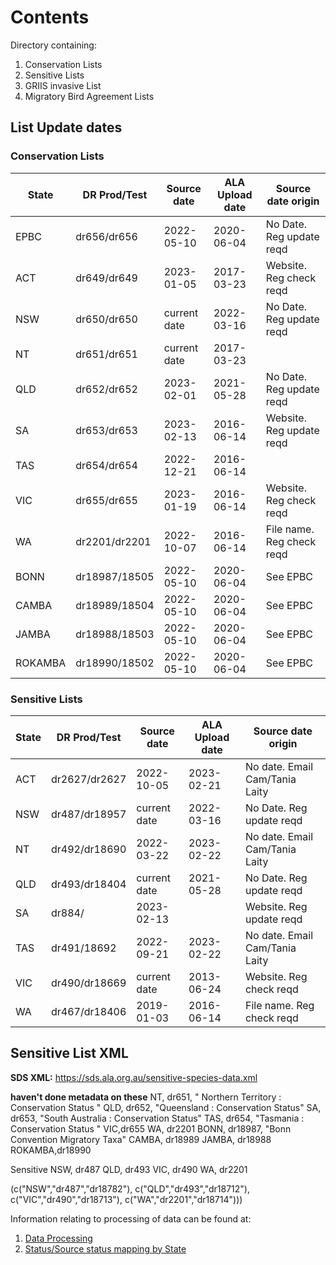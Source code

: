 # Contents
Directory containing:
1. Conservation Lists
2. Sensitive Lists
3. GRIIS invasive List
4. Migratory Bird Agreement Lists
  

## List Update dates

### Conservation Lists

| **State** | DR Prod/Test  | **Source date** | **ALA Upload date** | **Source date origin**    |
|-----------|---------------|-----------------|---------------------|---------------------------|
| EPBC      | dr656/dr656   | 2022-05-10      | 2020-06-04          | No Date. Reg update reqd  |
| ACT       | dr649/dr649   | 2023-01-05      | 2017-03-23          | Website. Reg check reqd   |
| NSW       | dr650/dr650   | current date    | 2022-03-16          | No Date. Reg update reqd  |
| NT        | dr651/dr651   | current date    | 2017-03-23          |                           |
| QLD       | dr652/dr652   | 2023-02-01      | 2021-05-28          | No Date. Reg update reqd  |
| SA        | dr653/dr653   | 2023-02-13      | 2016-06-14          | Website. Reg update reqd  |
| TAS       | dr654/dr654   | 2022-12-21      | 2016-06-14          |                           |
| VIC       | dr655/dr655   | 2023-01-19      | 2016-06-14          | Website. Reg check reqd   |
| WA        | dr2201/dr2201 | 2022-10-07      | 2016-06-14          | File name. Reg check reqd |
| BONN      | dr18987/18505 | 2022-05-10      | 2020-06-04          | See EPBC                  |
| CAMBA     | dr18989/18504 | 2022-05-10      | 2020-06-04          | See EPBC                  |
| JAMBA     | dr18988/18503 | 2022-05-10      | 2020-06-04          | See EPBC                  |
| ROKAMBA   | dr18990/18502 | 2022-05-10      | 2020-06-04          | See EPBC                  |

### Sensitive Lists

| **State** | **DR Prod/Test** | **Source date** | **ALA Upload date** | **Source date origin**         |
|-----------|------------------|-----------------|---------------------|--------------------------------|
| ACT       | dr2627/dr2627    | 2022-10-05      | 2023-02-21          | No date. Email Cam/Tania Laity |
| NSW       | dr487/dr18957    | current date    | 2022-03-16          | No Date. Reg update reqd       |
| NT        | dr492/dr18690    | 2022-03-22      | 2023-02-22          | No date. Email Cam/Tania Laity |
| QLD       | dr493/dr18404    | current date    | 2021-05-28          | No Date. Reg update reqd       |
| SA        | dr884/           | 2023-02-13      |                     | Website. Reg update reqd       |
| TAS       | dr491/18692      | 2022-09-21      | 2023-02-22          | No date. Email Cam/Tania Laity |
| VIC       | dr490/dr18669    | current date    | 2013-06-24          | Website. Reg check reqd        |
| WA        | dr467/dr18406    | 2019-01-03      | 2016-06-14          | File name. Reg check reqd      |

## Sensitive List XML
**SDS XML:** https://sds.ala.org.au/sensitive-species-data.xml


__haven't done metadata on these__
NT, dr651, " Northern Territory : Conservation Status "
QLD, dr652, "Queensland : Conservation Status"
SA, dr653, "South Australia : Conservation Status"
TAS, dr654, "Tasmania : Conservation Status  "
VIC,dr655
WA, dr2201
BONN, dr18987, "Bonn Convention Migratory Taxa"
CAMBA, dr18989
JAMBA, dr18988
ROKAMBA,dr18990

Sensitive
NSW, dr487
QLD, dr493
VIC, dr490
WA, dr2201

(c("NSW","dr487","dr18782"),
c("QLD","dr493","dr18712"),
c("VIC","dr490","dr18713"),
c("WA","dr2201","dr18714")))

    


Information relating to processing of data can be found at:
1. [Data Processing](https://github.com/AtlasOfLivingAustralia/authoritative-lists/tree/master/source-data#data-processing)
2. [Status/Source status mapping by State](https://raw.githubusercontent.com/AtlasOfLivingAustralia/authoritative-lists/master/analysis/Status-SourceStatus-Mapping.csv)


